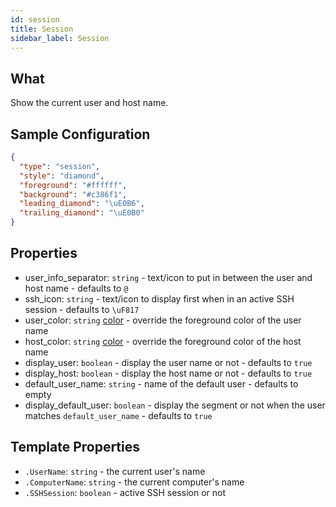 ```yaml
---
id: session
title: Session
sidebar_label: Session
---
```


## What

Show the current user and host name.

## Sample Configuration

```json
{
  "type": "session",
  "style": "diamond",
  "foreground": "#ffffff",
  "background": "#c386f1",
  "leading_diamond": "\uE0B6",
  "trailing_diamond": "\uE0B0"
}
```

## Properties

- user_info_separator: `string` - text/icon to put in between the user and host name - defaults to `@`
- ssh_icon: `string` - text/icon to display first when in an active SSH session - defaults
to `\uF817 `
- user_color: `string` [color][colors] - override the foreground color of the user name
- host_color: `string` [color][colors] - override the foreground color of the host name
- display_user: `boolean` - display the user name or not - defaults to `true`
- display_host: `boolean` - display the host name or not - defaults to `true`
- default_user_name: `string` - name of the default user - defaults to empty
- display_default_user: `boolean` - display the segment or not when the user matches `default_user_name` - defaults
to `true`

## Template Properties

- `.UserName`: `string` - the current user's name
- `.ComputerName`: `string` - the current computer's name
- `.SSHSession`: `boolean` - active SSH session or not

[colors]: /docs/configure#colors
